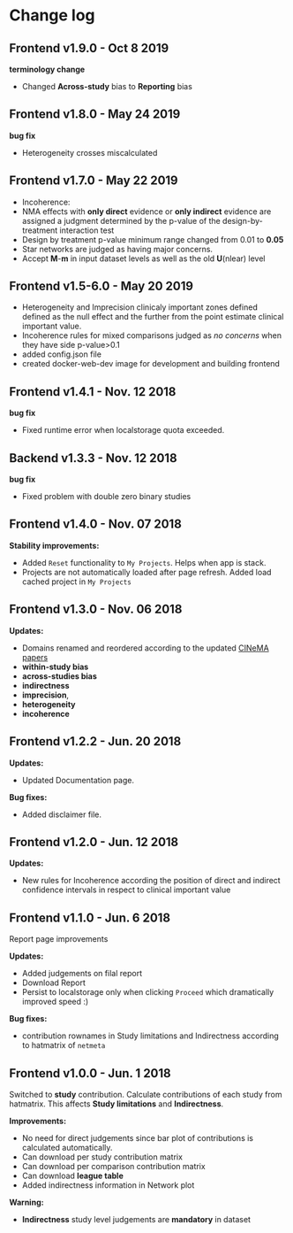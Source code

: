 # Change log

## Frontend v1.9.0 - Oct 8 2019
**terminology change**
- Changed **Across-study** bias to **Reporting** bias

## Frontend v1.8.0 - May 24 2019
**bug fix**
- Heterogeneity crosses miscalculated

## Frontend v1.7.0 - May 22 2019
- Incoherence: 
 - NMA effects with **only direct** evidence or **only indirect** evidence 
are assigned a judgment determined by the p-value of the design-by-treatment interaction test
 - Design by treatment p-value minimum range changed from 0.01 to **0.05**
 - Star networks are judged as having major concerns.
- Accept **M**-**m** in input dataset levels as well as the old **U**(nlear)
  level

## Frontend v1.5-6.0 - May 20 2019
- Heterogeneity and Imprecision clinicaly important zones defined
 defined as the null effect and the further from the point estimate clinical important value.
- Incoherence rules for mixed comparisons judged as *no concerns* when they have
  side p-value>0.1
- added config.json file
- created docker-web-dev image for development and building frontend

## Frontend v1.4.1 - Nov. 12 2018
**bug fix**
- Fixed runtime error when localstorage quota exceeded.

## Backend v1.3.3 - Nov. 12 2018
**bug fix**
- Fixed problem with double zero binary studies 

## Frontend v1.4.0 - Nov. 07 2018

**Stability improvements:** 
- Added ```Reset``` functionality to ```My Projects```. Helps when app is stack.
- Projects are not automatically loaded after page refresh. Added load cached
  project in ```My Projects```

## Frontend v1.3.0 - Nov. 06 2018
**Updates:** 
- Domains renamed and reordered according to the updated [CINeMA papers](http://www.ispm.unibe.ch/research/research_groups/evidence_synthesis_methods/index_eng.html#pane551967)
 - **within-study bias**
 - **across-studies bias** 
 - **indirectness** 
 - **imprecision**,
 - **heterogeneity** 
 - **incoherence**


## Frontend v1.2.2 - Jun. 20 2018

**Updates:** 
- Updated Documentation page.

**Bug fixes:**
- Added disclaimer file.

## Frontend v1.2.0 - Jun. 12 2018

**Updates:**
- New rules for Incoherence according the position of direct and indirect confidence intervals in respect to clinical important value

## Frontend v1.1.0 - Jun. 6 2018

Report page improvements

**Updates:**
- Added judgements on filal report
- Download Report
- Persist to localstorage only when clicking ```Proceed``` which dramatically
  improved speed :)

**Bug fixes:**
- contribution rownames in Study limitations and Indirectness according to
  hatmatrix of ```netmeta```

## Frontend v1.0.0 - Jun. 1 2018

Switched to **study** contribution. Calculate contributions of each study from hatmatrix.
This affects **Study limitations** and **Indirectness**.

**Improvements:**
- No need for direct judgements since bar plot of contributions is calculated
  automatically.
- Can download per study contribution matrix
- Can download per comparison contribution matrix
- Can download **league table**
- Added indirectness information in Network plot

**Warning:**
- **Indirectness** study level judgements are **mandatory** in dataset
